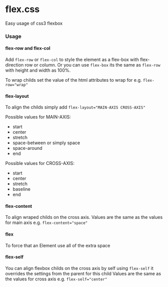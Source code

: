 # flex.css
Easy usage of css3 flexbox

### Usage
#### flex-row and flex-col
Add `flex-row` or `flex-col` to style the element as a flex-box with flex-direction row or column.
Or you can use `flex-box` its the same as `flex-row` with height and width as 100%.

To wrap childs set the value of the html attributes to wrap for e.g. `flex-row="wrap"`

#### flex-layout
To align the childs simply add `flex-layout="MAIN-AXIS CROSS-AXIS"`

Possible values for MAIN-AXIS:
- start
- center
- stretch
- space-between or simply space
- space-around
- end

Possible values for CROSS-AXIS:
- start
- center
- stretch
- baseline
- end

#### flex-content
To align wraped childs on the cross axis.
Values are the same as the values for main axis e.g. `flex-content="space"`

#### flex
To force that an Element use all of the extra space

#### flex-self
You can align flexbox childs on the cross axis by self using `flex-self` it overrides the settings from the parent for this child
Values are the same as the values for cross axis e.g. `flex-self="center"`
